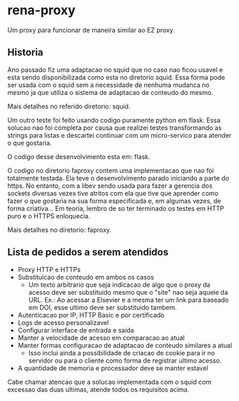 # rena-proxy

Um proxy para funcionar de maneira similar ao EZ proxy.

## Historia

Ano passado fiz uma adaptacao no squid que no caso nao ficou usavel e esta
sendo disponibilizada como esta no diretorio squid. Essa forma pode ser usada
com o squid sem a necessidade de nenhuma mudanca no mesmo ja que utiliza o
sistema de adaptacao de conteudo do mesmo.

Mais detalhes no referido diretorio: squid.


Um outro teste foi feito usando codigo puramente python em flask. Essa
solucao nao foi completa por causa que realizei testes transformando as strings
para listas e descartei continuar com um micro-servico para atender o que
gostaria.

O codigo desse desenvolvimento esta em: flask.


O codigo no diretorio faproxy contem uma implementacao que nao foi totalmente
testada. Ela teve o desenvolvimento parado iniciando a parte do https. No
entanto, com a libev sendo usada para fazer a gerencia dos sockets diversas
vezes tive atritos com ela que tive que aprender como fazer o que gostaria na
sua forma especificada e, em algumas vezes, de forma criativa... Em teoria,
lembro de so ter terminado os testes em HTTP puro e o HTTPS enloquecia.

Mais detalhes no diretorio: faproxy.


## Lista de pedidos a serem atendidos

- Proxy HTTP e HTTPs
- Substituicao de conteudo em ambos os casos
    * Um texto arbitrario que seja indicacao de algo que o proxy da acesso
      deve ser substituido mesmo que o "site" nao seja aquele da URL.
      Ex.: Ao acessar a Elsevier e a mesma ter um link para baseado em DOI,
           esse ultimo deve ser substituido tambem.
- Autenticacao por IP, HTTP Basic e por certificado
- Logs de acesso personalizavel
- Configurar interface de entrada e saida
- Manter a velocidade de acesso em comparacao ao atual
- Manter formas configuracao de adaptacao de conteudo similares a atual
    * Isso inclui ainda a possibilidade de criacao de cookie para ir no
      servidor ou para o cliente como forma de registrar ultimo acesso.
- A quantidade de memoria e processador deve se manter estavel


Cabe chamar atencao que a solucao implementada com o squid com excessao das
duas ultimas, atende todos os requisitos acima.

